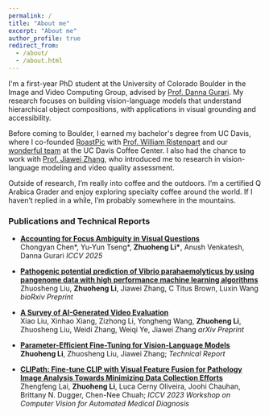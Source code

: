 ```yaml
---
permalink: /
title: "About me"
excerpt: "About me"
author_profile: true
redirect_from: 
  - /about/
  - /about.html
---
```


I'm a first-year PhD student at the University of Colorado Boulder in the Image and Video Computing Group, advised by [Prof. Danna Gurari](https://dannagurari.colorado.edu/). My research focuses on building vision-language models that understand hierarchical object compositions, with applications in visual grounding and accessibility.

Before coming to Boulder, I earned my bachelor's degree from UC Davis, where I co-founded [RoastPic](https://www.roastpic.com/) with [Prof. William Ristenpart](https://coffeecenter.ucdavis.edu/people/william-ristenpart) and our [wonderful team](https://www.roastpic.com/about-us) at the UC Davis Coffee Center. I also had the chance to work with [Prof. Jiawei Zhang](http://jiaweizhang.net/), who introduced me to research in vision-language modeling and video quality assessment.

Outside of research, I’m really into coffee and the outdoors. I’m a certified Q Arabica Grader and enjoy exploring specialty coffee around the world. If I haven’t replied in a while, I’m probably somewhere in the mountains.


### Publications and Technical Reports
* **[Accounting for Focus Ambiguity in Visual Questions](https://arxiv.org/abs/2501.02201)**  
Chongyan Chen\*, Yu-Yun Tseng\*, **Zhuoheng Li\***, Anush Venkatesh, Danna Gurari
*ICCV 2025*

* **[Pathogenic potential prediction of Vibrio parahaemolyticus by using pangenome data with high performance machine learning algorithms](https://www.biorxiv.org/content/10.1101/2025.04.08.647818v1.full.pdf)**  
 Zhuosheng Liu, **Zhuoheng Li**, Jiawei Zhang, C Titus Brown, Luxin Wang
*bioRxiv Preprint*

* **[A Survey of AI-Generated Video Evaluation](https://arxiv.org/pdf/2410.19884)**  
Xiao Liu, Xinhao Xiang, Zizhong Li, Yongheng Wang, **Zhuoheng Li**, Zhuosheng Liu, Weidi Zhang, Weiqi Ye, Jiawei Zhang
*arXiv Preprint*

* **[Parameter-Efficient Fine-Tuning for Vision-Language Models](https://andy-lzh.github.io/files/PEFT_CLIP.pdf)**  
**Zhuoheng Li**, Zhuosheng Liu, Jiawei Zhang; 
 *Technical Report*

* **[CLIPath: Fine-tune CLIP with Visual Feature Fusion for Pathology Image Analysis Towards Minimizing Data Collection Efforts](https://openaccess.thecvf.com/content/ICCV2023W/CVAMD/papers/Lai_CLIPath_Fine-Tune_CLIP_with_Visual_Feature_Fusion_for_Pathology_Image_ICCVW_2023_paper.pdf)**  
 Zhengfeng Lai, **Zhuoheng Li**, Luca Cerny Oliveira, Joohi Chauhan, Brittany N. Dugger, Chen-Nee Chuah; 
 *ICCV 2023 Workshop on Computer Vision for Automated Medical Diagnosis*